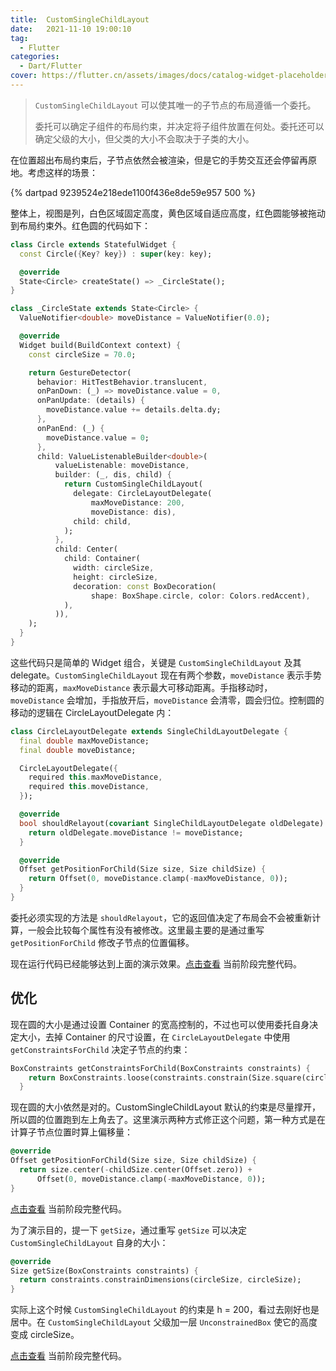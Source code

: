 ```yaml
---
title:  CustomSingleChildLayout
date:   2021-11-10 19:00:10
tag: 
  - Flutter
categories:
  - Dart/Flutter
cover: https://flutter.cn/assets/images/docs/catalog-widget-placeholder.png
---
```


> `CustomSingleChildLayout` 可以使其唯一的子节点的布局遵循一个委托。
>
> 委托可以确定子组件的布局约束，并决定将子组件放置在何处。委托还可以确定父级的大小，但父类的大小不会取决于子类的大小。

在位置超出布局约束后，子节点依然会被渲染，但是它的手势交互还会停留再原地。考虑这样的场景：

{% dartpad 9239524e218ede1100f436e8de59e957 500 %}

整体上，视图是列，白色区域固定高度，黄色区域自适应高度，红色圆能够被拖动到布局约束外。红色圆的代码如下：


```dart
class Circle extends StatefulWidget {
  const Circle({Key? key}) : super(key: key);

  @override
  State<Circle> createState() => _CircleState();
}

class _CircleState extends State<Circle> {
  ValueNotifier<double> moveDistance = ValueNotifier(0.0);

  @override
  Widget build(BuildContext context) {
    const circleSize = 70.0;

    return GestureDetector(
      behavior: HitTestBehavior.translucent,
      onPanDown: (_) => moveDistance.value = 0,
      onPanUpdate: (details) {
        moveDistance.value += details.delta.dy;
      },
      onPanEnd: (_) {
        moveDistance.value = 0;
      },
      child: ValueListenableBuilder<double>(
          valueListenable: moveDistance,
          builder: (_, dis, child) {
            return CustomSingleChildLayout(
              delegate: CircleLayoutDelegate(
                  maxMoveDistance: 200,
                  moveDistance: dis),
              child: child,
            );
          },
          child: Center(
            child: Container(
              width: circleSize,
              height: circleSize,
              decoration: const BoxDecoration(
                  shape: BoxShape.circle, color: Colors.redAccent),
            ),
          )),
    );
  }
}
```

这些代码只是简单的 Widget 组合，关键是 `CustomSingleChildLayout` 及其 delegate。`CustomSingleChildLayout` 现在有两个参数，`moveDistance` 表示手势移动的距离，`maxMoveDistance` 表示最大可移动距离。手指移动时，`moveDistance` 会增加，手指放开后，`moveDistance` 会清零，圆会归位。控制圆的移动的逻辑在 CircleLayoutDelegate 内：

```dart
class CircleLayoutDelegate extends SingleChildLayoutDelegate {
  final double maxMoveDistance;
  final double moveDistance;

  CircleLayoutDelegate({
    required this.maxMoveDistance,
    required this.moveDistance,
  });

  @override
  bool shouldRelayout(covariant SingleChildLayoutDelegate oldDelegate) {
    return oldDelegate.moveDistance != moveDistance;
  }

  @override
  Offset getPositionForChild(Size size, Size childSize) {
    return Offset(0, moveDistance.clamp(-maxMoveDistance, 0));
  }
}
```

委托必须实现的方法是 `shouldRelayout`，它的返回值决定了布局会不会被重新计算，一般会比较每个属性有没有被修改。这里最主要的是通过重写 `getPositionForChild` 修改子节点的位置偏移。

现在运行代码已经能够达到上面的演示效果。[点击查看](https://dartpad.dev/?id=ddf18cb4c46beaa07e3a8abc0998dd0a&null_safety=true) 当前阶段完整代码。 

## 优化

现在圆的大小是通过设置 Container 的宽高控制的，不过也可以使用委托自身决定大小，去掉 Container 的尺寸设置，在 `CircleLayoutDelegate` 中使用 `getConstraintsForChild` 决定子节点的约束：

```dart
BoxConstraints getConstraintsForChild(BoxConstraints constraints) {
    return BoxConstraints.loose(constraints.constrain(Size.square(circleSize)));
  }
```

现在圆的大小依然是对的。CustomSingleChildLayout 默认的约束是尽量撑开，所以圆的位置跑到左上角去了。这里演示两种方式修正这个问题，第一种方式是在计算子节点位置时算上偏移量：

```dart
@override
Offset getPositionForChild(Size size, Size childSize) {
  return size.center(-childSize.center(Offset.zero)) +
      Offset(0, moveDistance.clamp(-maxMoveDistance, 0));
}
```

[点击查看](https://dartpad.dev/?id=9239524e218ede1100f436e8de59e957&null_safety=true) 当前阶段完整代码。 

为了演示目的，提一下 `getSize`，通过重写 `getSize` 可以决定 `CustomSingleChildLayout` 自身的大小：

```dart
@override
Size getSize(BoxConstraints constraints) {
  return constraints.constrainDimensions(circleSize, circleSize);
}
```

实际上这个时候 `CustomSingleChildLayout` 的约束是 h = 200，看过去刚好也是居中。在 `CustomSingleChildLayout` 父级加一层 `UnconstrainedBox` 使它的高度变成 circleSize。

[点击查看](https://dartpad.dev/?id=587e0dd291a89492c6c9b2745778fb67&null_safety=true) 当前阶段完整代码。 
